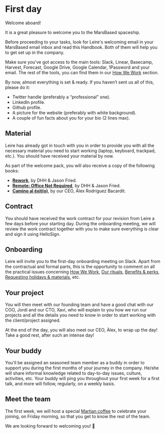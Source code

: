# First day

Welcome aboard!

It is a great pleasure to welcome you to the MarsBased spaceship.

Before proceeding to your tasks, look for Leire's welcoming email in your MarsBased email inbox and read this Handbook. Both of them will help you to get set up in the company.

Make sure you've got access to the main tools: Slack, Linear, Basecamp, Harvest, Forecast, Google Drive, Google Calendar, 1Password and your email. The rest of the tools, you can find them in our [How We Work](/sections/howwework.md) section.

By now, almost everything is set & ready. If you haven’t sent us all of this, please do it:

* Twitter handle (preferably a “professional” one).
* LinkedIn profile.
* Github profile.
* A picture for the website (preferably with white background).
* A couple of fun facts about you for your bio (2 lines max).

## Material

Leire has already got in touch with you in order to provide you with all the necessary material you need to start working (laptop, keyboard, trackpad, etc.). You should have received your material by now.

As part of the welcome pack, you will also receive a copy of the following books:

* <a href="https://www.goodreads.com/book/show/6732019-rework?ac=1&from_search=true&qid=NIE0hicvNB&rank=1" title="Rework by Jason Fried, David Heinemeier Hansson" target="_blank">__Rework__</a>, by DHH & Jason Fried.
* <a href="https://www.goodreads.com/book/show/17316682-remote?ac=1&from_search=true&qid=NVpquaWPLX&rank=2" title="Remote: Office Not Required
by David Heinemeier Hansson, Jason Fried" target="_blank">__Remote: Office Not Required__</a>, by DHH & Jason Fried.
* <a href="https://www.goodreads.com/book/show/45320175-camino-al-exit?ac=1&from_search=true&qid=qMoAvpogZC&rank=5" title="Camino al Exit(o) by Àlex Rodriguez Bacardit" target="_blank">__Camino al éxit(o)__</a>, by our CEO, Àlex Rodríguez Bacardit.

## Contract

You should have received the work contract for your revision from Leire a few days before your starting day. During the onboarding meeting, we will review the work contract together with you to make sure everything is clear and sign it using HelloSign.

## Onboarding

Leire will invite you to the first-day onboarding meeting on Slack. Apart from the contractual and formal parts, this is the opportunity to comment on all the practical issues concerning [How We Work](/sections/howwework.md), [Our rituals](/sections/rituals.md), [Benefits & perks](/sections/benefits.md), [Requesting holidays & materials](/sections/holidaysmaterials.md), etc.

## Your project

You will then meet with our founding team and have a good chat with our COO, Jordi and our CTO, Xavi, who will explain to you how we run our projects and all the details you need to know in order to start working with the client/project assigned.

At the end of the day, you will also meet our CEO, Àlex, to wrap up the day! Take a good rest, after such an intense day!

## Your buddy

You'll be assigned an seasoned team member as a buddy in order to support you during the first months of your journey in the company. He/she will share informal knowledge related to day-to-day issues, culture, activities, etc. Your buddy will ping you throughout your first week for a first talk, and more will follow, regularly, on a weekly basis. 

## Meet the team

The first week, we will host a special [Martian coffee](/sections/rituals.md#martian-coffees) to celebrate your joining, on Friday morning, so that you get to know the rest of the team.

We are looking forward to welcoming you! 🚀
